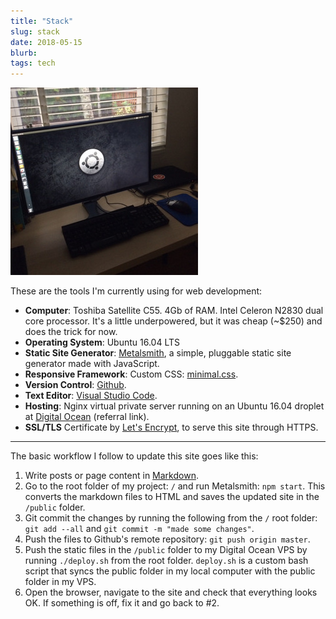 ```yaml
---
title: "Stack"
slug: stack
date: 2018-05-15
blurb: 
tags: tech
---
```


<img src="../img/ubuntu2.jpg" class="profile medium" alt="home computer">

These are the tools I'm currently using for web development:

- **Computer**: Toshiba Satellite C55. 4Gb of RAM. Intel Celeron N2830 dual core processor.  It's a little underpowered, but it was cheap (~$250) and does the trick for now. 
- **Operating System**: Ubuntu 16.04 LTS
- **Static Site Generator**: [Metalsmith](https://metalsmith.io), a simple, pluggable static site generator made with JavaScript.
- **Responsive Framework**: Custom CSS: [minimal.css](/css/minimal.css).
- **Version Control**: [Github](https://github.com/mariobox).
- **Text Editor**: [Visual Studio Code](https://code.visualstudio.com/).
- **Hosting**: Nginx virtual private server running on an Ubuntu 16.04 droplet at [Digital Ocean](https://m.do.co/c/b96aa4f9fdfd) (referral link).
- **SSL/TLS** Certificate by [Let's Encrypt](https://letsencrypt.org), to serve this site through HTTPS.

-------

The basic workflow I follow to update this site goes like this:

1. Write posts or page content in [Markdown](https://daringfireball.net/projects/markdown/).
2. Go to the root folder of my project: `/` and run Metalsmith: `npm start`. This converts the markdown files to HTML and saves the updated site in the `/public` folder.
3. Git commit the changes by running the following from the `/` root folder: `git add --all` and `git commit -m "made some changes"`.
4. Push the files to Github's remote repository: `git push origin master`.
5. Push the static files in the `/public` folder to my Digital Ocean VPS by running `./deploy.sh` from the root folder. `deploy.sh` is a custom bash script that syncs the public folder in my local computer with the public folder in my VPS.
6. Open the browser, navigate to the site and check that everything looks OK. If something is off, fix it and go back to #2.

